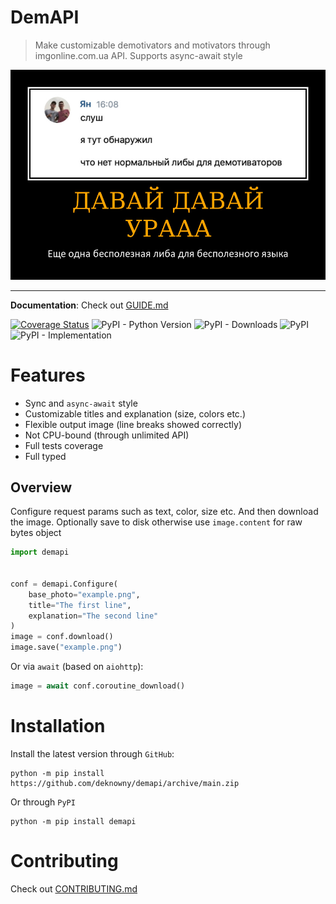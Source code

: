 # DemAPI
> Make customizable demotivators and motivators through imgonline.com.ua API. Supports async-await style

![Example](https://raw.githubusercontent.com/deknowny/demapi/main/assets/example.png)
***
__Documentation__: Check out [GUIDE.md](https://github.com/deknowny/demapi/blob/main/GUIDE.md)

[![Coverage Status](https://coveralls.io/repos/github/deknowny/demapi/badge.svg?branch=main)](https://coveralls.io/github/deknowny/demapi?branch=main)
![PyPI - Python Version](https://img.shields.io/pypi/pyversions/demapi)
![PyPI - Downloads](https://img.shields.io/pypi/dm/demapi)
![PyPI](https://img.shields.io/pypi/v/demapi)
![PyPI - Implementation](https://img.shields.io/pypi/implementation/demapi)

# Features
* Sync and `async-await` style
* Customizable titles and explanation (size, colors etc.)
* Flexible output image (line breaks showed correctly)
* Not CPU-bound (through unlimited API)
* Full tests coverage
* Full typed

## Overview
Configure request params such as text, color, size etc.
And then download the image. Optionally save to disk otherwise
use `image.content` for raw bytes object
```python
import demapi


conf = demapi.Configure(
    base_photo="example.png",
    title="The first line",
    explanation="The second line"
)
image = conf.download()
image.save("example.png")
```

Or via `await` (based on `aiohttp`):

```python
image = await conf.coroutine_download()
```

# Installation
Install the latest version through `GitHub`:
```shell
python -m pip install https://github.com/deknowny/demapi/archive/main.zip
```
Or through `PyPI`
```shell
python -m pip install demapi
```

# Contributing
Check out [CONTRIBUTING.md](./CONTRIBUTING.md)


